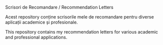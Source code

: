 Scrisori de Recomandare / Recommendation Letters

Acest repository conține scrisorile mele de recomandare pentru diverse aplicații academice și profesionale.

This repository contains my recommendation letters for various academic and professional applications.
